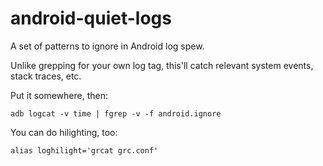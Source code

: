 android-quiet-logs
==================

A set of patterns to ignore in Android log spew.

Unlike grepping for your own log tag, this'll catch relevant system events, stack traces, etc.

Put it somewhere, then:

```
adb logcat -v time | fgrep -v -f android.ignore
```

You can do hilighting, too:

```
alias loghilight='grcat grc.conf'
```

